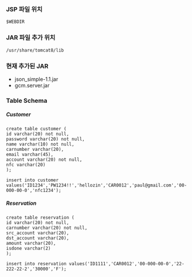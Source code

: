 ### JSP 파일 위치
```
$WEBDIR
```

### JAR 파일 추가 위치
```
/usr/share/tomcat8/lib
```
### 현재 추가된 JAR
+ json_simple-1.1.jar
+ gcm.server.jar

### Table Schema

##### Customer

```
create table customer (
id varchar(20) not null,
password varchar(20) not null,
name varchar(10) not null,
carnumber varchar(20),
email varchar(45),
account varchar(20) not null,
nfc varchar(20)
);
```
```
insert into customer values('ID1234','PW1234!!','hellozin','CAR0012','paul@gmail.com','00-000-00-0','nfc1234');
```
##### Reservation

```
create table reservation (
id varchar(20) not null,
carnumber varchar(20) not null,
src_account varchar(20),
dst_account varchar(20),
amount varchar(20),
isdone varchar(2)
);
```

```
insert into reservation values('ID1111','CAR0012','00-000-00-0','22-222-22-2','30000','F');
```
